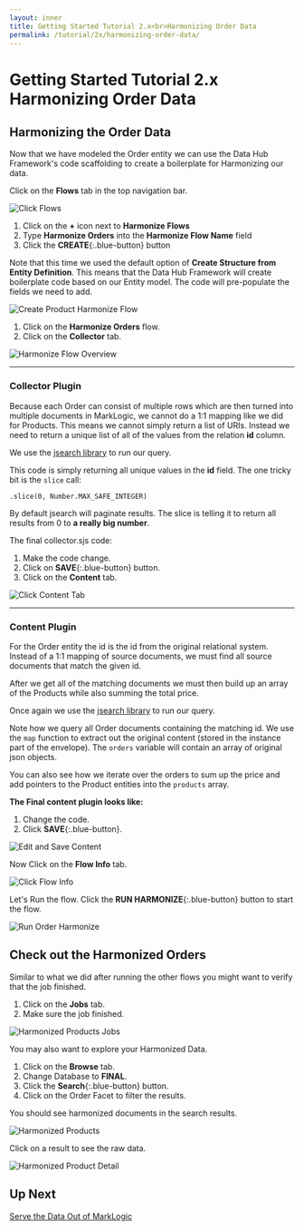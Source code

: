 ```yaml
---
layout: inner
title: Getting Started Tutorial 2.x<br>Harmonizing Order Data
permalink: /tutorial/2x/harmonizing-order-data/
---
```


# Getting Started Tutorial 2.x<br>Harmonizing Order Data

## Harmonizing the Order Data

Now that we have modeled the Order entity we can use the Data Hub Framework's code scaffolding to create a boilerplate for Harmonizing our data.

<i class="fa fa-hand-pointer-o"></i> Click on the **Flows** tab in the top navigation bar.

![Click Flows]({{site.baseurl}}/images/2x/click-flows-4.png)

1. <i class="fa fa-hand-pointer-o"></i> Click on the **+** icon next to **Harmonize Flows**
1. Type **Harmonize Orders** into the **Harmonize Flow Name** field
1. <i class="fa fa-hand-pointer-o"></i> Click the **CREATE**{:.blue-button} button

Note that this time we used the default option of **Create Structure from Entity Definition**. This means that the Data Hub Framework will create boilerplate code based on our Entity model. The code will pre-populate the fields we need to add.

![Create Product Harmonize Flow]({{site.baseurl}}/images/2x/create-order-harmonize-flow.png)

1. <i class="fa fa-hand-pointer-o"></i> Click on the **Harmonize Orders** flow. 
1. <i class="fa fa-hand-pointer-o"></i> Click on the **Collector** tab.

![Harmonize Flow Overview]({{site.baseurl}}/images/2x/go-to-order-collector.png)

<hr>

### Collector Plugin

Because each Order can consist of multiple rows which are then turned into multiple documents in MarkLogic, we cannot do a 1:1 mapping like we did for Products. This means we cannot simply return a list of URIs. Instead we need to return a unique list of all of the values from the relation **id** column.

We use the [jsearch library](https://docs.marklogic.com/guide/search-dev/javascript) to run our query.

This code is simply returning all unique values in the **id** field. The one tricky bit is the `slice` call:

`.slice(0, Number.MAX_SAFE_INTEGER)`

By default jsearch will paginate results. The slice is telling it to return all results from 0 to **a really big number**.

The final collector.sjs code:  
<div class="embed-git lang-js" href="//raw.githubusercontent.com/marklogic/marklogic-data-hub/develop/examples/online-store/plugins/entities/Order/harmonize/Harmonize Orders/collector/collector.sjs"></div>

1. Make the code change.
1. <i class="fa fa-hand-pointer-o"></i> Click on **SAVE**{:.blue-button} button.
1. <i class="fa fa-hand-pointer-o"></i> Click on the **Content** tab.

![Click Content Tab]({{site.baseurl}}/images/2x/save-order-collector.png)

<hr>

### Content Plugin
For the Order entity the id is the id from the original relational system. Instead of a 1:1 mapping of source documents, we must find all source documents that match the given id.

After we get all of the matching documents we must then build up an array of the Products while also summing the total price.

Once again we use the [jsearch library](https://docs.marklogic.com/guide/search-dev/javascript) to run our query.

Note how we query all Order documents containing the matching id. We use the `map` function to extract out the original content (stored in the instance part of the envelope). The `orders` variable will contain an array of original json objects.

You can also see how we iterate over the orders to sum up the price and add pointers to the Product entities into the `products` array.

**The Final content plugin looks like:**

<div class="embed-git lang-js" href="//raw.githubusercontent.com/marklogic/marklogic-data-hub/develop/examples/online-store/plugins/entities/Order/harmonize/Harmonize Orders/content/content.sjs"></div>

1. Change the code.
1. <i class="fa fa-hand-pointer-o"></i> Click **SAVE**{:.blue-button}.

![Edit and Save Content]({{site.baseurl}}/images/2x/save-order-content.png)

<i class="fa fa-hand-pointer-o"></i> Now Click on the **Flow Info** tab.

![Click Flow Info]({{site.baseurl}}/images/2x/click-flow-info2.png)

Let's Run the flow. <i class="fa fa-hand-pointer-o"></i> Click the **RUN HARMONIZE**{:.blue-button} button to start the flow.

![Run Order Harmonize]({{site.baseurl}}/images/2x/run-order-harmonize.png)

## Check out the Harmonized Orders

Similar to what we did after running the other flows you might want to verify that the job finished.

1. <i class="fa fa-hand-pointer-o"></i> Click on the **Jobs** tab.
1. Make sure the job finished.

![Harmonized Products Jobs]({{site.baseurl}}/images/2x/harmonized-orders-jobs.png)

You may also want to explore your Harmonized Data.

1. <i class="fa fa-hand-pointer-o"></i> Click on the **Browse** tab.
1. Change Database to **FINAL**.
1. <i class="fa fa-hand-pointer-o"></i> Click the **Search**{:.blue-button} button.
1. Click on the Order Facet to filter the results.

You should see harmonized documents in the search results.

![Harmonized Products]({{site.baseurl}}/images/2x/harmonized-orders.png)

<i class="fa fa-hand-pointer-o"></i> Click on a result to see the raw data.

![Harmonized Product Detail]({{site.baseurl}}/images/2x/harmonized-order-details.png)

## Up Next

[Serve the Data Out of MarkLogic]({{site.baseurl}}/tutorial/2x/serve-data/)
